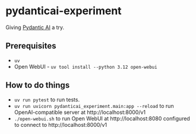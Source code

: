 # pydanticai-experiment

Giving [Pydantic AI](https://ai.pydantic.dev/) a try.

## Prerequisites

* `uv`
* Open WebUI - `uv tool install --python 3.12 open-webui`

## How to do things

* `uv run pytest` to run tests.
* `uv run uvicorn pydanticai_experiment.main:app --reload` to run OpenAI-compatible server at http://localhost:8000/v1
* `./open-webui.sh` to run Open WebUI at http://localhost:8080 configured to connect to http://localhost:8000/v1
